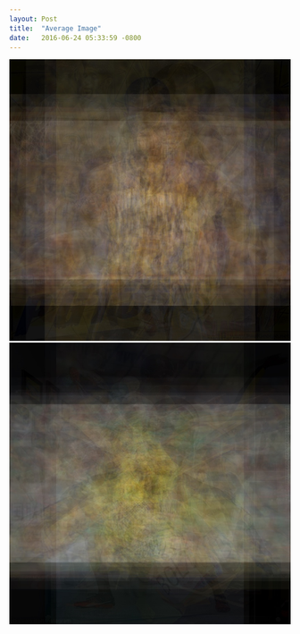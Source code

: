 ```yaml
---
layout: Post
title:  "Average Image"
date:   2016-06-24 05:33:59 -0800
---
```

![altText](/assets/average_image/20170701_Paul-George.jpg)
![altText](/assets/average_image/20170806_Usain-Bolt.jpg)
